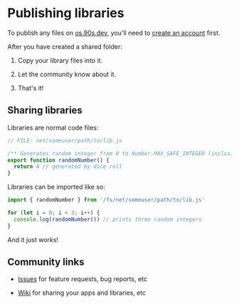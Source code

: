 # Publishing libraries

To publish any files on [os.90s.dev](${OSHOST}),
you'll need to [create an account](creating-an-account.md#creating-an-account) first.

After you have created a shared folder:

1. Copy your library files into it.

2. Let the community know about it.

3. That's it!

## Sharing libraries

Libraries are normal code files:

```ts
// FILE: net/someuser/path/to/lib.js

/** Generates random integer from 0 to Number.MAX_SAFE_INTEGER (inclusive) */
export function randomNumber() {
  return 4 // generated by dice roll
}
```

Libraries can be imported like so:

```ts
import { randomNumber } from '/fs/net/someuser/path/to/lib.js'

for (let i = 0; i < 3; i++) {
  console.log(randomNumber()) // prints three random integers
}
```

And it just works!


## Community links

- [Issues](https://github.com/ppl-90s-dev/ppl/issues) for feature requests, bug reports, etc

- [Wiki](https://github.com/ppl-90s-dev/ppl/wiki) for sharing your apps and libraries, etc
